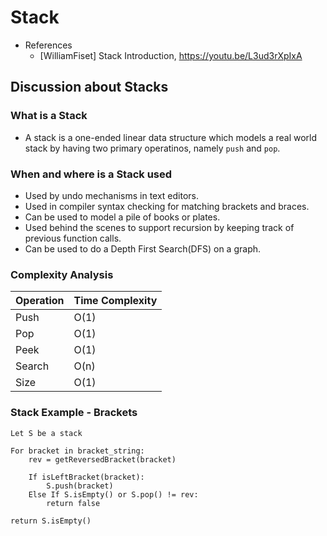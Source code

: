 # Stack

- References
  - [WilliamFiset] Stack Introduction, https://youtu.be/L3ud3rXpIxA

## Discussion about Stacks

### What is a Stack

- A stack is a one-ended linear data structure which models a real world stack by having two primary operatinos, namely `push` and `pop`.

### When and where is a Stack used

- Used by undo mechanisms in text editors.
- Used in compiler syntax checking for matching brackets and braces.
- Can be used to model a pile of books or plates.
- Used behind the scenes to support recursion by keeping track of previous function calls.
- Can be used to do a Depth First Search(DFS) on a graph.

### Complexity Analysis

| Operation | Time Complexity |
| --------- | --------------- |
| Push      | O(1)            |
| Pop       | O(1)            |
| Peek      | O(1)            |
| Search    | O(n)            |
| Size      | O(1)            |

### Stack Example - Brackets

```
Let S be a stack

For bracket in bracket_string:
    rev = getReversedBracket(bracket)

    If isLeftBracket(bracket):
        S.push(bracket)
    Else If S.isEmpty() or S.pop() != rev:
        return false

return S.isEmpty()
```
